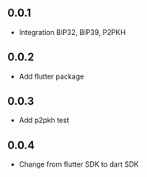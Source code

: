 ## 0.0.1

- Integration BIP32, BIP39, P2PKH

## 0.0.2

- Add flutter package

## 0.0.3

- Add p2pkh test

## 0.0.4

- Change from flutter SDK to dart SDK